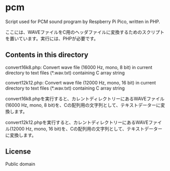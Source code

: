 # pcm
Script used for PCM sound program by Respberry Pi Pico, written in PHP.

ここには、WAVEファイルをC用のヘッダファイルに変換するためのスクリプトを置いています。実行には、PHPが必要です。

## Contents in this directory
convert16k8.php: Convert wave file (16000 Hz, mono, 8 bit) in current directory to text files (\*.wav.txt) containing C array string

convert12k12.php: Convert wave file (12000 Hz, mono, 16 bit) in current directory to text files (\*.wav.txt) containing C array string

convert16k8.phpを実行すると、カレントディレクトリーにあるWAVEファイル(16000 Hz, mono, 8 bit)を、Cの配列用の文字列として、テキストデーターに変換します。

convert12k12.phpを実行すると、カレントディレクトリーにあるWAVEファイル(12000 Hz, mono, 16 bit)を、Cの配列用の文字列として、テキストデーターに変換します。

## License
Public domain